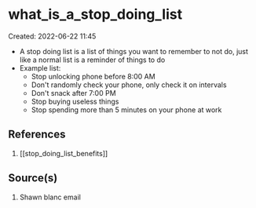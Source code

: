 # what_is_a_stop_doing_list
Created: 2022-06-22 11:45

- A stop doing list is a list of things you want to remember to not do, just like a normal list is a reminder of things to do
- Example list:
	- Stop unlocking phone before 8:00 AM
	- Don't randomly check your phone, only check it on intervals
	- Don't snack after 7:00 PM
	- Stop buying useless things
	- Stop spending more than 5 minutes on your phone at work

## References
1. [[stop_doing_list_benefits]]

## Source(s)
1. Shawn blanc email